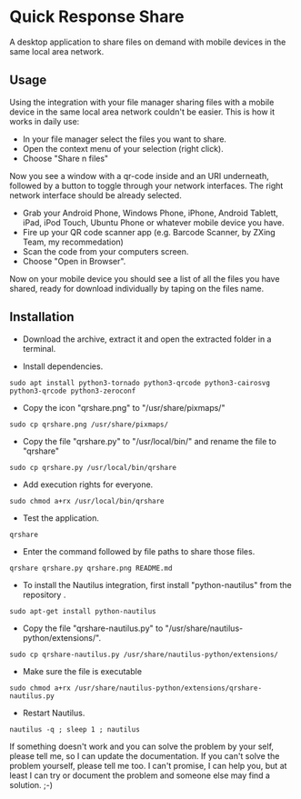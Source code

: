 # Quick Response Share

A desktop application to  share files on demand with mobile devices in the same local area network.

## Usage

Using the integration with your file manager sharing files with a mobile device in the same local area network couldn't be easier.
This is how it works in daily use:

* In your file manager select the files you want to share.
* Open the context menu of your selection (right click).
* Choose "Share n files"

Now you see a window with a qr-code inside and an URI underneath, followed by a button to toggle through your network interfaces. The right network interface should be already selected.

* Grab your Android Phone, Windows Phone, iPhone, Android Tablett, iPad, iPod Touch, Ubuntu Phone or whatever mobile device you have.
* Fire up your QR code scanner app (e.g. Barcode Scanner, by ZXing Team, my recommedation)
* Scan the code from your computers screen.
* Choose "Open in Browser".

Now on your mobile device you should see a list of all the files you have shared, ready for download individually by taping on the files name.

## Installation

* Download the archive, extract it and open the extracted folder in a terminal.

* Install dependencies.

```
sudo apt install python3-tornado python3-qrcode python3-cairosvg python3-qrcode python3-zeroconf
```

* Copy the icon "qrshare.png" to "/usr/share/pixmaps/"

```
sudo cp qrshare.png /usr/share/pixmaps/
```

* Copy the file "qrshare.py" to "/usr/local/bin/" and rename the file to "qrshare"

```
sudo cp qrshare.py /usr/local/bin/qrshare
```

* Add execution rights for everyone.

```
sudo chmod a+rx /usr/local/bin/qrshare
```

* Test the application.

```
qrshare
```

* Enter the command followed by file paths to share those files.

```
qrshare qrshare.py qrshare.png README.md
```

* To install the Nautilus integration, first install "python-nautilus" from the repository .

```
sudo apt-get install python-nautilus
```

* Copy the file "qrshare-nautilus.py" to "/usr/share/nautilus-python/extensions/".

```
sudo cp qrshare-nautilus.py /usr/share/nautilus-python/extensions/
```

* Make sure the file is executable

```
sudo chmod a+rx /usr/share/nautilus-python/extensions/qrshare-nautilus.py
```

* Restart Nautilus.

```
nautilus -q ; sleep 1 ; nautilus
```

If something doesn't work and you can solve the problem by your self, please tell me, so I can update the documentation. If you can't solve the problem yourself, please tell me too. I can't promise, I can help you, but at least I can try or document the problem and someone else may find a solution. ;-)
